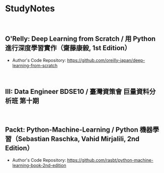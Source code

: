 # StudyNotes

<br/>

## O'Relly: Deep Learning from Scratch / 用 Python 進行深度學習實作（齋藤康毅, 1st Edition） 
* Author's Code Repository: https://github.com/oreilly-japan/deep-learning-from-scratch

<br/>

## III: Data Engineer BDSE10 / 臺灣資策會 巨量資料分析班 第十期

<br/>

## Packt: Python-Machine-Learning / Python 機器學習（Sebastian Raschka, Vahid Mirjalili, 2nd Edition）
* Author's Code Repository: https://github.com/rasbt/python-machine-learning-book-2nd-edition
